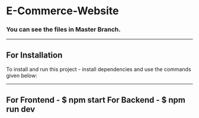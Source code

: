 # E-Commerce-Website
### You can see the files in Master Branch.

---
## For Installation 
To install and run this project - install dependencies and use the commands given below:

---
For Frontend - $ npm start
For Backend - $ npm run dev 
---
